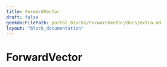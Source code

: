 ```yaml
---
title: ForwardVector
draft: false
geekdocFilePath: portal_blocks/ForwardVector/docs/extra.md
layout: "block_documentation"
---
```

# ForwardVector
